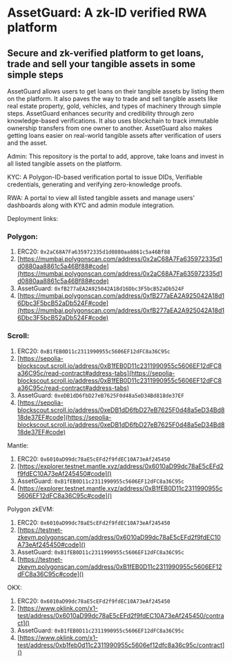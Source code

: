 # AssetGuard: A zk-ID verified RWA platform

## Secure and zk-verified platform to get loans, trade and sell your tangible assets in some simple steps

AssetGuard allows users to get loans on their tangible assets by listing them on the platform. It also paves the way to trade and sell tangible assets like real estate property, gold, vehicles, and types of machinery through simple steps. AssetGuard enhances security and credibility through zero knowledge-based verifications. It also uses blockchain to track immutable ownership transfers from one owner to another. AssetGuard also makes getting loans easier on real-world tangible assets after verification of users and the asset.

Admin: This repository is the portal to add, approve, take loans and invest in all listed tangible assets on the platform.

KYC: A Polygon-ID-based verification portal to issue DIDs, Verifiable credentials, generating and verifying zero-knowledge proofs.

RWA: A portal to view all listed tangible assets and manage users' dashboards along with KYC and admin module integration.


Deployment links: 
### Polygon: 
1. ERC20: ```0x2aC68A7Fa635972335d1d0880aa8861c5a46Bf88```
2. [https://mumbai.polygonscan.com/address/0x2aC68A7Fa635972335d1d0880aa8861c5a46Bf88#code](https://mumbai.polygonscan.com/address/0x2aC68A7Fa635972335d1d0880aa8861c5a46Bf88#code)
3. AssetGuard: ```0xfB277aEA2A925042A18d16Dbc3F5bcB52aDb524F```
4. [https://mumbai.polygonscan.com/address/0xfB277aEA2A925042A18d16Dbc3F5bcB52aDb524F#code](https://mumbai.polygonscan.com/address/0xfB277aEA2A925042A18d16Dbc3F5bcB52aDb524F#code)

### Scroll:
1. ERC20: ```0xB1fEB0D11c2311990955c5606EF12dFC8a36C95c```
2. [https://sepolia-blockscout.scroll.io/address/0xB1fEB0D11c2311990955c5606EF12dFC8a36C95c/read-contract#address-tabs](https://sepolia-blockscout.scroll.io/address/0xB1fEB0D11c2311990955c5606EF12dFC8a36C95c/read-contract#address-tabs)
3. AssetGuard: ```0xeDB1dD6fbD27eB7625F0d48a5eD34Bd818de37EF```
4. [https://sepolia-blockscout.scroll.io/address/0xeDB1dD6fbD27eB7625F0d48a5eD34Bd818de37EF#code](https://sepolia-blockscout.scroll.io/address/0xeDB1dD6fbD27eB7625F0d48a5eD34Bd818de37EF#code)

Mantle:
1. ERC20: ```0x6010aD99dc78aE5cEFd2f9fdEC10A73eAf245450```
2. [https://explorer.testnet.mantle.xyz/address/0x6010aD99dc78aE5cEFd2f9fdEC10A73eAf245450#code]()
3. AssetGuard: ```0xB1fEB0D11c2311990955c5606EF12dFC8a36C95c```
4. [https://explorer.testnet.mantle.xyz/address/0xB1fEB0D11c2311990955c5606EF12dFC8a36C95c#code]()

Polygon zkEVM:
1. ERC20: ```0x6010aD99dc78aE5cEFd2f9fdEC10A73eAf245450```
2. [https://testnet-zkevm.polygonscan.com/address/0x6010aD99dc78aE5cEFd2f9fdEC10A73eAf245450#code]()
3. AssetGuard: ```0xB1fEB0D11c2311990955c5606EF12dFC8a36C95c```
4. [https://testnet-zkevm.polygonscan.com/address/0xB1fEB0D11c2311990955c5606EF12dFC8a36C95c#code]()

OKX:
1. ERC20: ```0x6010aD99dc78aE5cEFd2f9fdEC10A73eAf245450```
2. [https://www.oklink.com/x1-test/address/0x6010aD99dc78aE5cEFd2f9fdEC10A73eAf245450/contract]()
3. AssetGuard: ```0xB1fEB0D11c2311990955c5606EF12dFC8a36C95c```
4. [https://www.oklink.com/x1-test/address/0xb1feb0d11c2311990955c5606ef12dfc8a36c95c/contract]()

